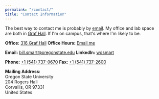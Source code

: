 ```yaml
---
permalink: "/contact/"
title: "Contact Information"
---
```


The best way to contact me is probably by [email](mailto:bill.smart@gmail.com).  My office and lab space are both in [Graf Hall](https://www.google.com/maps/place/Graf+Hall,+1680+SW+Monroe+Ave,+Corvallis,+OR+97331).  If I'm on campus, that's where I'm likely to be.

**Office:** [316 Graf Hall](https://www.google.com/maps/place/Graf+Hall,+1680+SW+Monroe+Ave,+Corvallis,+OR+97331)
**Office Hours:** [Email me](mailto:bill.smart@oregonstate.edu)

**Email:** [bill.smart@oregonstate.edu](mailto:bill.smart@oregonstate.edu)
**LinkedIn:** [wdsmart](http://www.linkedin.com/in/wdsmart)

**Phone:** [+1 (541) 737-0670](tel:5418380670)
**Fax:** [+1 (541) 737-2600](tel:5418380670)

**Mailing Address:**<br>
Oregon State University<br>
204 Rogers Hall<br>
Corvallis, OR 97331<br>
United States<br>


